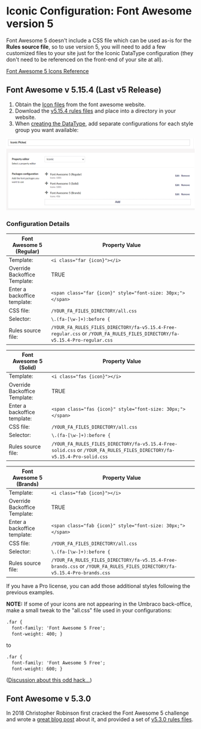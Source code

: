 # Iconic Configuration: Font Awesome version 5

Font Awesome 5 doesn't include a CSS file which can be used as-is for the **Rules source file**, so to use version 5, you will need to add a few customized files to your site just for the Iconic DataType configuration (they don't need to be referenced on the front-end of your site at all).

[Font Awesome 5 Icons Reference](https://fontawesome.com/v5/search)


## Font Awesome v 5.15.4 (Last v5 Release)

1. Obtain the [Icon files](https://fontawesome.com/v5/docs/web/) from the font awesome website.
2. Download the [v5.15.4 rules files](/FA.5.15.4/) and place into a directory in your website.
2. When [creating the DataType](../readme.md), add separate configurations for each style group you want available:

![DataType with 3 styles configured](Iconic-Picker-DataType-FA5.png)

### Configuration Details


| **Font Awesome 5 (Regular)**  | Property Value |
| ------------- | ------------- |
| Template:  |  `<i class="far {icon}"></i>`  |
| Override Backoffice Template: | TRUE  |
| Enter a backoffice template:  |  `<span class="far {icon}" style="font-size: 30px;"></span>`  |
| CSS file:  | `/YOUR_FA_FILES_DIRECTORY/all.css`  |
| Selector: | `\.(fa-[\w-]+):before {` |
| Rules source file:  | `/YOUR_FA_RULES_FILES_DIRECTORY/fa-v5.15.4-Free-regular.css` or `/YOUR_FA_RULES_FILES_DIRECTORY/fa-v5.15.4-Pro-regular.css` |


| **Font Awesome 5 (Solid)**  | Property Value |
| ------------- | ------------- |
| Template:  |  `<i class="fas {icon}"></i>`  |
| Override Backoffice Template: | TRUE  |
| Enter a backoffice template:  |  `<span class="fas {icon}" style="font-size: 30px;"></span>`  |
| CSS file:  | `/YOUR_FA_FILES_DIRECTORY/all.css`  |
| Selector: | `\.(fa-[\w-]+):before {` |
| Rules source file:  | `/YOUR_FA_RULES_FILES_DIRECTORY/fa-v5.15.4-Free-solid.css` or `/YOUR_FA_RULES_FILES_DIRECTORY/fa-v5.15.4-Pro-solid.css` |

 
| **Font Awesome 5 (Brands)**  | Property Value |
| ------------- | ------------- |
| Template:  |  `<i class="fab {icon}"></i>`  |
| Override Backoffice Template: | TRUE  |
| Enter a backoffice template:  |  `<span class="fab {icon}" style="font-size: 30px;"></span>`  |
| CSS file:  | `/YOUR_FA_FILES_DIRECTORY/all.css`  |
| Selector: | `\.(fa-[\w-]+):before {` |
| Rules source file:  | `/YOUR_FA_RULES_FILES_DIRECTORY/fa-v5.15.4-Free-brands.css` or `/YOUR_FA_RULES_FILES_DIRECTORY/fa-v5.15.4-Pro-brands.css` |

If you have a Pro license, you can add those additional styles following the previous examples.

**NOTE:** If some of your icons are not appearing in the Umbraco back-office, make a small tweak to the "all.css" file used in your configurations:

```
.far {
  font-family: 'Font Awesome 5 Free';
  font-weight: 400; }
```

to 

```
.far {
  font-family: 'Font Awesome 5 Free';
  font-weight: 600; }
```

([Discussion about this odd hack...](https://github.com/skartknet/Iconic/discussions/13))
 


## Font Awesome v 5.3.0

In 2018 Christopher Robinson first cracked the Font Awesome 5 challenge and wrote a [great blog post](https://www.edg3.co.uk/blog/how-to-add-font-awesome-v5-icons-using-iconic-in-umbraco) about it, and provided a set of [v5.3.0 rules files](https://github.com/christopherrobinson/Font-Awesome-Icons/tree/master/css).



